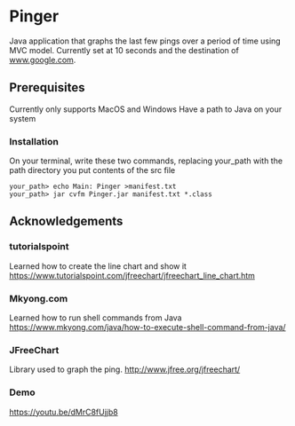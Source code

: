 # Pinger
Java application that graphs the last few pings over a period of time using MVC model. Currently set at 10 seconds and the destination of www.google.com.

## Prerequisites
Currently only supports MacOS and Windows
Have a path to Java on your system

### Installation
On your terminal, write these two commands, replacing your_path with the path directory you put contents of the src file 

```
your_path> echo Main: Pinger >manifest.txt
your_path> jar cvfm Pinger.jar manifest.txt *.class
```

## Acknowledgements
### tutorialspoint
Learned how to create the line chart and show it
https://www.tutorialspoint.com/jfreechart/jfreechart_line_chart.htm

### Mkyong.com
Learned how to run shell commands from Java
https://www.mkyong.com/java/how-to-execute-shell-command-from-java/

### JFreeChart
Library used to graph the ping.
http://www.jfree.org/jfreechart/

### Demo
https://youtu.be/dMrC8fUjjb8
